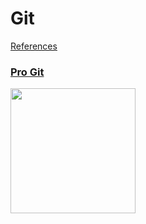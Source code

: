 # Git
[References](git.md)

### [Pro Git](resources/9781484200773.md)
[<img src="../../covers/9781484200773.jpg" width="200"/>](resources/9781484200773.md)
